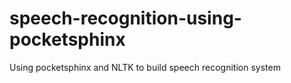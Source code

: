 speech-recognition-using-pocketsphinx
=====================================

Using pocketsphinx and NLTK to build speech recognition system
